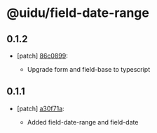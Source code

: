 # @uidu/field-date-range

## 0.1.2
- [patch] [86c0899](https://github.org/uidu-org/guidu/commits/86c0899):

  - Upgrade form and field-base to typescript

## 0.1.1
- [patch] [a30f71a](https://github.org/uidu-org/guidu/commits/a30f71a):

  - Added field-date-range and field-date
